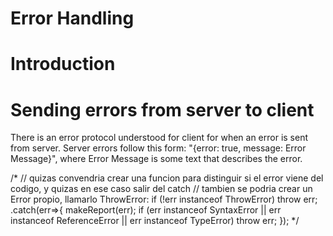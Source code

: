 Error Handling
==============

# Introduction

# Sending errors from server to client

There is an error protocol understood for client for when an error is sent from server. Server errors follow this form: "{error: true, message: Error Message}", where Error Message is some text that describes the error.

/*
// quizas convendria crear una funcion para distinguir si el error viene del codigo, y quizas en ese caso salir del catch
// tambien se podria crear un Error propio, llamarlo ThrowError: if (!err instanceof ThrowError) throw err;
  .catch(err=>{
    makeReport(err);
    if (err instanceof SyntaxError || err instanceof ReferenceError || err instanceof TypeError) throw err;
  });
*/